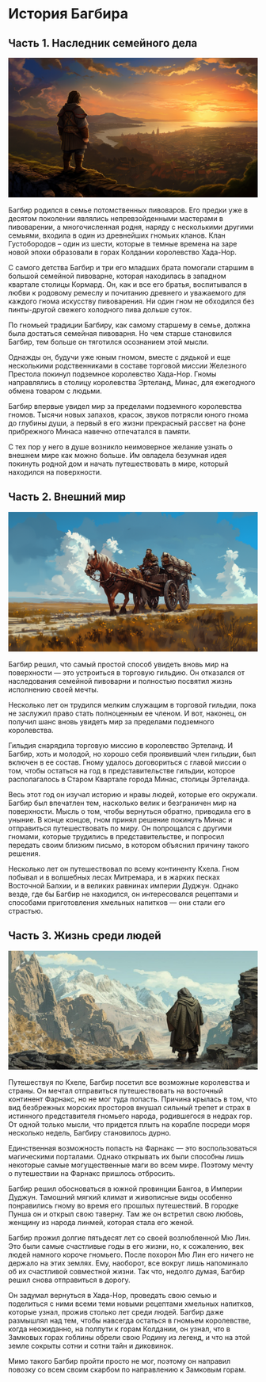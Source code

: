 # История Багбира
## Часть 1. Наследник семейного дела

![](images/bagbir1.2x.png)

Багбир родился в семье потомственных пивоваров. Его предки уже в десятом поколении являлись непревзойденными мастерами в пивоварении, а многочисленная родня, наряду с несколькими другими семьями, входила в один из древнейших гномьих кланов. Клан Густобородов – один из шести, которые в темные времена на заре новой эпохи образовали в горах Колдании королевство Хада-Нор. 

С самого детства Багбир и три его младших брата помогали старшим в большой семейной пивоварне, которая находилась в западном квартале столицы Кормард. Он, как и все его братья, воспитывался в любви к родовому ремеслу и почитанию древнего и уважаемого для каждого гнома искусству пивоварения. Ни один гном не обходился без пинты-другой свежего холодного пива дольше суток. 

По гномьей традиции Багбиру, как самому старшему в семье, должна была достаться семейная пивоварня. Но чем старше становился Багбир, тем больше он тяготился осознанием этой мысли. 

Однажды он, будучи уже юным гномом, вместе с дядькой и еще несколькими родственниками в составе торговой миссии Железного Престола покинул подземное королевство Хада-Нор. Гномы направлялись в столицу королевства Эртеланд, Минас, для ежегодного обмена товаром с людьми. 

Багбир впервые увидел мир за пределами подземного королевства гномов. Тысячи новых запахов, красок, звуков потрясли юного гнома до глубины души, а первый в его жизни прекрасный рассвет на фоне прибрежного Минаса навечно отпечатался в памяти.

С тех пор у него в душе возникло неимоверное желание узнать о внешнем мире как можно больше. Им овладела безумная идея покинуть родной дом и начать путешествовать в мире, который находился на поверхности.

## Часть 2. Внешний мир

![](images/bagbir2.2x.png)

Багбир решил, что самый простой способ увидеть вновь мир на поверхности — это устроиться в торговую гильдию. Он отказался от наследования семейной пивоварни и полностью посвятил жизнь исполнению своей мечты. 

Несколько лет он трудился мелким служащим в торговой гильдии, пока не заслужил право стать полноценным ее членом. И вот, наконец, он получил шанс вновь увидеть мир за пределами подземного королевства. 

Гильдия снарядила торговую миссию в королевство Эртеланд. И Багбир, хоть и молодой, но хорошо себя проявивший член гильдии, был включен в ее состав. Гному удалось договориться с главой миссии о том, чтобы остаться на год в представительстве гильдии, которое располагалось в Старом Квартале города Минас, столицы Эртеланда. 

Весь этот год он изучал историю и нравы людей, которые его окружали. Багбир был впечатлен тем, насколько велик и безграничен мир на поверхности. Мысль о том, чтобы вернуться обратно, приводила его в уныние. В конце концов, гном принял решение покинуть Минас и отправиться путешествовать по миру. Он попрощался с другими гномами, которые трудились в представительстве, и попросил передать своим близким письмо, в котором объяснил причину такого решения. 

Несколько лет он путешествовал по всему континенту Кхела. Гном побывал и в волшебных лесах Митремара, и в жарких песках Восточной Балхии, и в великих равнинах империи Дуджун. Однако везде, где бы Багбир не находился, он интересовался рецептами и способами приготовления хмельных напитков — они стали его страстью.

## Часть 3. Жизнь среди людей

![](images/bagbir3.2x.jpg)

Путешествуя по Кхеле, Багбир посетил все возможные королевства и страны. Он мечтал отправиться путешествовать на восточный континент Фарнакс, но не мог туда попасть. Причина крылась в том, что вид безбрежных морских просторов внушал сильный трепет и страх в истинного представителя гномьего народа, родившегося в недрах гор. От одной только мысли, что придется плыть на корабле посреди моря несколько недель, Багбиру становилось дурно. 

Единственная возможность попасть на Фарнакс — это воспользоваться магическими порталами. Однако открывать их были способны лишь некоторые самые могущественные маги во всем мире. Поэтому мечту о путешествии на Фарнакс пришлось отбросить.

Багбир решил обосноваться в южной провинции Бангоа, в Империи Дуджун. Тамошний мягкий климат и живописные виды особенно понравились гному во время его прошлых путешествий. В городке Пунша он и открыл свою таверну. Там же он встретил свою любовь, женщину из народа линмей, которая стала его женой. 

Багбир прожил долгие пятьдесят лет со своей возлюбленной Мю Лин. Это были самые счастливые годы в его жизни, но, к сожалению, век людей намного короче гномьего. После похорон Мю Лин его ничего не держало на этих землях. Ему, наоборот, все вокруг лишь напоминало об их счастливой совместной жизни. Так что, недолго думая, Багбир решил снова отправиться в дорогу. 
 
Он задумал вернуться в Хада-Нор, проведать свою семью и поделиться с ними всеми теми новыми рецептами хмельных напитков, которые узнал, прожив столько лет среди людей. Багбир даже размышлял над тем, чтобы навсегда остаться в гномьем королевстве, когда неожиданно, на полпути к горам Колдании, он узнал, что в Замковых горах гоблины обрели свою Родину из легенд, и что на этой земле сокрыты сотни и сотни тайн и диковинок. 

Мимо такого Багбир пройти просто не мог, поэтому он направил повозку со всем своим скарбом по направлению к Замковым горам.

